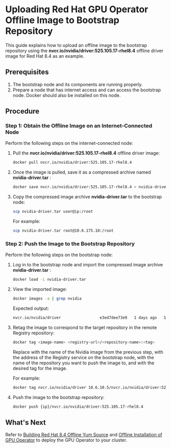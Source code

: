 # Uploading Red Hat GPU Operator Offline Image to Bootstrap Repository

This guide explains how to upload an offline image to the bootstrap repository using the __nvcr.io/nvidia/driver:525.105.17-rhel8.4__ offline driver image for Red Hat 8.4 as an example.

## Prerequisites

1. The bootstrap node and its components are running properly.
2. Prepare a node that has internet access and can access the bootstrap node. Docker should also be installed on this node.

## Procedure

### Step 1: Obtain the Offline Image on an Internet-Connected Node

Perform the following steps on the internet-connected node:

1. Pull the __nvcr.io/nvidia/driver:525.105.17-rhel8.4__ offline driver image:

    ```bash
    docker pull nvcr.io/nvidia/driver:525.105.17-rhel8.4
    ```

2. Once the image is pulled, save it as a compressed archive named __nvidia-driver.tar__ :

    ```bash
    docker save nvcr.io/nvidia/driver:525.105.17-rhel8.4 > nvidia-driver.tar
    ```

3. Copy the compressed image archive __nvidia-driver.tar__ to the bootstrap node:

    ```bash
    scp nvidia-driver.tar user@ip:/root
    ```

    For example:

    ```bash
    scp nvidia-driver.tar root@10.6.175.10:/root
    ```

### Step 2: Push the Image to the Bootstrap Repository

Perform the following steps on the bootstrap node:

1. Log in to the bootstrap node and import the compressed image archive __nvidia-driver.tar__ :

    ```bash
    docker load -i nvidia-driver.tar
    ```

2. View the imported image:

    ```bash
    docker images -a | grep nvidia
    ```

    Expected output:

    ```bash
    nvcr.io/nvidia/driver                 e3ed7dee73e9   1 days ago   1.02GB
    ```

3. Retag the image to correspond to the target repository in the remote Registry repository:

    ```bash
    docker tag <image-name> <registry-url>/<repository-name>:<tag>
    ```

    Replace __<image-name>__ with the name of the Nvidia image from the previous step, __<registry-url>__ with the address of the Registry service on the bootstrap node, __<repository-name>__ with the name of the repository you want to push the image to, and __<tag>__ with the desired tag for the image.

    For example:

    ```bash
    docker tag nvcr.io/nvidia/driver 10.6.10.5/nvcr.io/nvidia/driver:525.105.17-rhel8.4
    ```

4. Push the image to the bootstrap repository:

    ```bash
    docker push {ip}/nvcr.io/nvidia/driver:525.105.17-rhel8.4
    ```

## What's Next

Refer to [Building Red Hat 8.4 Offline Yum Source](./upgrade_yum_source_redhat8_4.md) and [Offline Installation of GPU Operator](./install_nvidia_driver_of_operator.md) to deploy the GPU Operator to your cluster.
